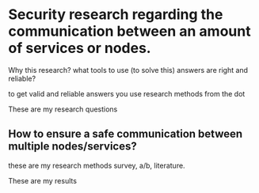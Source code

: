 # Security research regarding the communication between an amount of services or nodes.
Why this research? 
what tools to use (to solve this)
answers are right and reliable?

to get valid and reliable answers you use research methods from the dot


These are my research questions
## How to ensure a safe communication between multiple nodes/services?

these are my research methods
survey, a/b, literature.

These are my results
